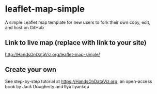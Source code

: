 # leaflet-map-simple
A simple Leaflet map template for new users to fork their own copy, edit, and host on GitHub

## Link to live map (replace with link to your site)
http://HandsOnDataViz.org/leaflet-map-simple/
## Create your own
See step-by-step tutorial at https://HandsOnDataViz.org, an open-access book by Jack Dougherty and Ilya Ilyankou
